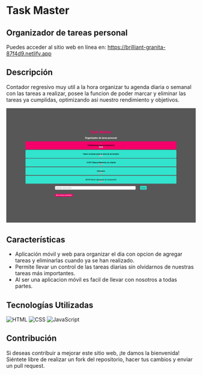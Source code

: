 <h1>Task Master</h1>
<h2>Organizador de tareas personal</h2>

Puedes acceder al sitio web en línea en: https://brilliant-granita-87f4d9.netlify.app

## Descripción

Contador regresivo muy util a la hora organizar tu agenda diaria o semanal con las tareas a realizar, posee la funcion de poder marcar y eliminar las tareas ya cumplidas, optimizando asi nuestro rendimiento y objetivos. 

<img src="https://raw.githubusercontent.com/ruben-lugo1/TaskMaster/main/Task%20Master.jpg">

## Características

- Aplicación móvil y web para organizar el dia con opcion de agregar tareas y eliminarlas cuando ya se han realizado.
- Permite llevar un control de las tareas diarias sin olvidarnos de nuestras tareas más importantes.
- Al ser una aplicacion móvil es facil de llevar con nosotros a todas partes.

## Tecnologías Utilizadas

<div aline="left">
<div>
<img src="https://img.icons8.com/color/1x/html-5.png" title="HTML" alt="HTML" width="50" height="50"/>
<img src="https://img.icons8.com/color/1x/css3.png" title="CSS" alt="CSS" width="50" height="50"/>
<img src="https://img.icons8.com/color/1x/javascript.png" title="JavaScript" alt="JavaScript" width="50" height="50"/>
</div>

## Contribución

Si deseas contribuir a mejorar este sitio web, ¡te damos la bienvenida! Siéntete libre de realizar un fork del repositorio, hacer tus cambios y enviar un pull request.
